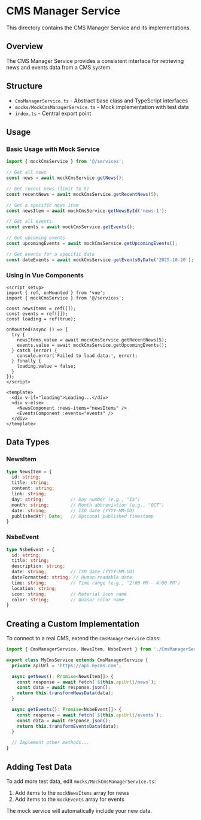 # CMS Manager Service

This directory contains the CMS Manager Service and its implementations.

## Overview

The CMS Manager Service provides a consistent interface for retrieving news and events data from a CMS system.

## Structure

- `CmsManagerService.ts` - Abstract base class and TypeScript interfaces
- `mocks/MockCmsManagerService.ts` - Mock implementation with test data
- `index.ts` - Central export point

## Usage

### Basic Usage with Mock Service

```typescript
import { mockCmsService } from '@/services';

// Get all news
const news = await mockCmsService.getNews();

// Get recent news (limit to 5)
const recentNews = await mockCmsService.getRecentNews(5);

// Get a specific news item
const newsItem = await mockCmsService.getNewsById('news-1');

// Get all events
const events = await mockCmsService.getEvents();

// Get upcoming events
const upcomingEvents = await mockCmsService.getUpcomingEvents();

// Get events for a specific date
const dateEvents = await mockCmsService.getEventsByDate('2025-10-20');
```

### Using in Vue Components

```vue
<script setup>
import { ref, onMounted } from 'vue';
import { mockCmsService } from '@/services';

const newsItems = ref([]);
const events = ref([]);
const loading = ref(true);

onMounted(async () => {
  try {
    newsItems.value = await mockCmsService.getRecentNews(5);
    events.value = await mockCmsService.getUpcomingEvents();
  } catch (error) {
    console.error('Failed to load data:', error);
  } finally {
    loading.value = false;
  }
});
</script>

<template>
  <div v-if="loading">Loading...</div>
  <div v-else>
    <NewsComponent :news-items="newsItems" />
    <EventsComponent :events="events" />
  </div>
</template>
```

## Data Types

### NewsItem

```typescript
type NewsItem = {
  id: string;
  title: string;
  content: string;
  link: string;
  day: string;          // Day number (e.g., "15")
  month: string;        // Month abbreviation (e.g., "OCT")
  date: string;         // ISO date (YYYY-MM-DD)
  publishedAt?: Date;   // Optional published timestamp
}
```

### NsbeEvent

```typescript
type NsbeEvent = {
  id: string;
  title: string;
  description: string;
  date: string;         // ISO date (YYYY-MM-DD)
  dateFormatted: string; // Human-readable date
  time: string;         // Time range (e.g., "2:00 PM - 4:00 PM")
  location: string;
  icon: string;         // Material icon name
  color: string;        // Quasar color name
}
```

## Creating a Custom Implementation

To connect to a real CMS, extend the `CmsManagerService` class:

```typescript
import { CmsManagerService, NewsItem, NsbeEvent } from './CmsManagerService';

export class MyCmsService extends CmsManagerService {
  private apiUrl = 'https://api.mycms.com';

  async getNews(): Promise<NewsItem[]> {
    const response = await fetch(`${this.apiUrl}/news`);
    const data = await response.json();
    return this.transformNewsData(data);
  }

  async getEvents(): Promise<NsbeEvent[]> {
    const response = await fetch(`${this.apiUrl}/events`);
    const data = await response.json();
    return this.transformEventsData(data);
  }

  // Implement other methods...
}
```

## Adding Test Data

To add more test data, edit `mocks/MockCmsManagerService.ts`:

1. Add items to the `mockNewsItems` array for news
2. Add items to the `mockEvents` array for events

The mock service will automatically include your new data.

